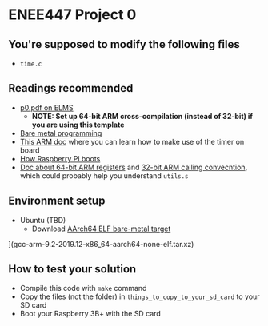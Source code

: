 # ENEE447 Project 0
## You're supposed to modify the following files
- `time.c`

## Readings recommended
- [p0.pdf on ELMS](https://umd.instructure.com/courses/1277187/files/folder/Lab%20Files%20Spring%202020/Project%200?preview=55362636)
  - **NOTE: Set up **64-bit** ARM cross-compilation (instead of 32-bit) if you are using this template**
- [Bare metal programming](https://github.com/dwelch67/raspberrypi/tree/master/baremetal)
- [This ARM doc](http://classweb.ece.umd.edu/enee447.S2019/ARM-Documentation/BCM2836-QA7.pdf) where you can learn how to make use of the timer on board
- [How Raspberry Pi boots](https://raspberrypi.stackexchange.com/questions/10442/what-is-the-boot-sequence)
- [Doc about 64-bit ARM registers](http://infocenter.arm.com/help/index.jsp?topic=/com.arm.doc.dui0801a/BABBGCAC.html) and [32-bit ARM calling convecntion](https://en.wikipedia.org/wiki/Calling_convention#ARM_(A32)), which could probably help you understand `utils.s`

## Environment setup
- Ubuntu (TBD)
  - Download [AArch64 ELF bare-metal target](aarch64-none-elf)

](gcc-arm-9.2-2019.12-x86_64-aarch64-none-elf.tar.xz)

## How to test your solution
- Compile this code with `make` command
- Copy the files (not the folder) in `things_to_copy_to_your_sd_card` to your SD card
- Boot your Raspberry 3B+ with the SD card

